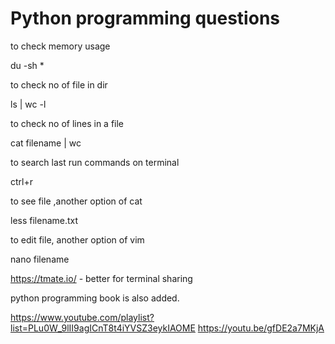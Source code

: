 # Python programming questions
to check memory usage 

du -sh *

to check no of file in dir 

ls | wc -l

to check no of lines in a file

cat filename | wc

to search last run commands on terminal 

ctrl+r

to see file ,another option of cat

less filename.txt

to edit file, another option of vim

nano filename 

https://tmate.io/ - better for terminal sharing 

python programming book is also added.

https://www.youtube.com/playlist?list=PLu0W_9lII9agICnT8t4iYVSZ3eykIAOME
https://youtu.be/gfDE2a7MKjA
